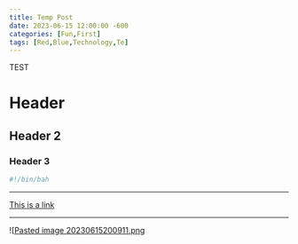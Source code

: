 ```yaml
---
title: Temp Post
date: 2023-06-15 12:00:00 -600
categories: [Fun,First]
tags: [Red,Blue,Technology,Te]
---
```

TEST
# Header

## Header 2

### Header 3

```bash
#!/bin/bah
```

---
[This is a link](https://projectsts.github.io/)





---
![[Pasted image 20230615200911.png](media/Pasted%20image%2020230615200911.png)